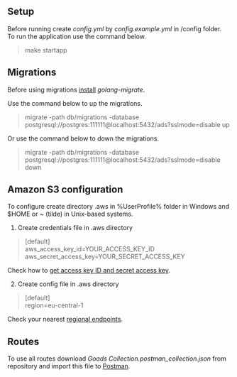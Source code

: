 ## Setup
Before running create *config.yml* by *config.example.yml* in /config folder. <br>
To run the application use the command below.
> make startapp


## Migrations
Before using migrations [install](https://github.com/golang-migrate/migrate/blob/master/cmd/migrate/README.md) *golang-migrate*. <br>

Use the command below to up the migrations.
> migrate -path db/migrations -database postgresql://postgres:111111@localhost:5432/ads?sslmode=disable up

Or use the command below to down the migrations.
> migrate -path db/migrations -database postgresql://postgres:111111@localhost:5432/ads?sslmode=disable down


## Amazon S3 configuration
To configure create directory .aws in %UserProfile% folder in Windows and $HOME or ~ (tilde) in Unix-based systems.

1. Create credentials file in .aws directory
> [default] <br>
> aws_access_key_id=YOUR_ACCESS_KEY_ID <br>
> aws_secret_access_key=YOUR_SECRET_ACCESS_KEY

Check how to [get access key ID and secret access key](https://docs.aws.amazon.com/cli/latest/userguide/cli-configure-quickstart.html#cli-configure-quickstart-creds). 

2. Create config file in .aws directory
> [default] <br>
> region=eu-central-1

Check your nearest [regional endpoints](https://docs.aws.amazon.com/general/latest/gr/rande.html).

## Routes

To use all routes download *Goads Collection.postman_collection.json* from repository and import this file to [Postman](https://www.postman.com).

